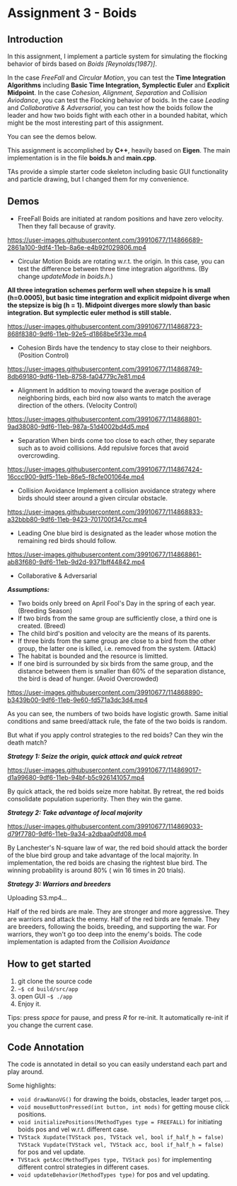 # Assignment 3 - Boids

## Introduction

In this assignment, I implement a particle system for simulating the flocking behavior of birds based on *Boids [Reynolds(1987)]*. 

In the case *FreeFall* and *Circular Motion*, you can test the **Time Integration Algorithms** including **Basic Time Integration, Symplectic Euler** and **Explicit Midpoint**. In the case *Cohesion, Alignment, Separation* and *Collision Aviodance*, you can test the Flocking behavior of boids. In the case *Leading* and *Collaborative & Adversarial*, you can test how the boids follow the leader and how two boids fight with each other in a bounded habitat, which might be the most interesting part of this assignment.

You can see the demos below.

This assignment is accomplished by **C++**, heavily based on **Eigen**. The main implementation is in the file **boids.h** and **main.cpp**.

TAs provide a simple starter code skeleton including basic GUI functionality and particle drawing, but I changed them for my convenience.

## Demos
* FreeFall
Boids are initiated at random positions and have zero velocity. Then they fall because of gravity.

https://user-images.githubusercontent.com/39910677/114866689-2861a100-9df4-11eb-8a6e-e4b92f029806.mp4

* Circular Motion
Boids are rotating w.r.t. the origin. In this case, you can test the difference between three time integration algorithms. (By change *updateMode* in *boids.h*.)

**All three integration schemes perform well when stepsize h is small (h=0.0005), but basic time integration and explicit midpoint diverge when the stepsize is big (h = 1). Midpoint diverges more slowly than basic integration. But symplectic euler method is still stable.**

https://user-images.githubusercontent.com/39910677/114868723-868f8380-9df6-11eb-92e5-d1868be5f33e.mp4

* Cohesion
Birds have the tendency to stay close to their neighbors. (Position Control)

https://user-images.githubusercontent.com/39910677/114868749-8db69180-9df6-11eb-8758-fa04779c7e81.mp4

* Alignment
In addition to moving toward the average position of neighboring birds, each bird now also wants to match the average direction of the others. (Velocity Control)

https://user-images.githubusercontent.com/39910677/114868801-9ad38080-9df6-11eb-987a-51d4002bd4d5.mp4

* Separation
When birds come too close to each other, they separate such as to avoid collisions. Add repulsive forces that avoid overcrowding.

https://user-images.githubusercontent.com/39910677/114867424-16ccc900-9df5-11eb-86e5-f8cfe001064e.mp4

* Collision Avoidance
Implement a collision avoidance strategy where birds should steer around a given circular obstacle.

https://user-images.githubusercontent.com/39910677/114868833-a32bbb80-9df6-11eb-9423-701700f347cc.mp4

* Leading
One blue bird is designated as the leader whose motion the remaining red birds should follow. 

https://user-images.githubusercontent.com/39910677/114868861-ab83f680-9df6-11eb-9d2d-9371bff44842.mp4

* Collaborative & Adversarial

 ***Assumptions:***

* Two boids only breed on April Fool's Day in the spring of each year. (Breeding Season)
* If two birds from the same group are sufficiently close, a third one is created. (Breed)
* The child bird's position and velocity are the means of its parents.
* If three birds from the same group are close to a bird from the other group, the latter one is killed, i.e. removed from the system. (Attack)
* The habitat is bounded and the resource is limitted.
* If one bird is surrounded by six birds from the same group, and the distance between them is smaller than 60% of the separation distance, the bird is dead of hunger. (Avoid Overcrowded)

https://user-images.githubusercontent.com/39910677/114868890-b3439b00-9df6-11eb-9e60-fd571a3dc3d4.mp4

As you can see, the numbers of two boids have logistic growth. Same initial conditions and same breed/attack rule, the fate of the two boids is random.

But what if you apply control strategies to the red boids? Can they win the death match?
 
 ***Strategy 1: Seize the origin, quick attack and quick retreat***
 
https://user-images.githubusercontent.com/39910677/114869017-d1a99680-9df6-11eb-94bf-b5c926141057.mp4

By quick attack, the red boids seize more habitat. By retreat, the red boids consolidate population superiority. Then they win the game.

 ***Strategy 2: Take advantage of local majority***
 
https://user-images.githubusercontent.com/39910677/114869033-d79f7780-9df6-11eb-9a34-a2dbaa0dfd08.mp4

By Lanchester's N-square law of war, the red boid should attack the border of the blue bird group and take advantage of the local majority. In implementation, the red boids are chasing the rightest blue bird. The winning probability is around 80% ( win 16 times in 20 trials).

***Strategy 3: Warriors and breeders***

Uploading S3.mp4…

Half of the red birds are male. They are stronger and more aggressive. They are warriors and attack the enemy. Half of the red birds are female. They are breeders, following the boids, breeding, and supporting the war. For warriors, they  won't go too deep into the enemy's boids. The code implementation is adapted from the *Collision Avoidance*
  
## How to get started

1. git clone the source code
2. ```~$ cd build/src/app```
3. open GUI ```~$ ./app```
4. Enjoy it. 

Tips: press *space* for pause, and press *R* for re-init. It automatically re-init if you change the current case.

## Code Annotation

The code is annotated in detail so you can easily understand each part and play around. 

Some highlights: 

* ```void drawNanoVG()```
 for drawing the boids, obstacles, leader target pos, ...
* ```void mouseButtonPressed(int button, int mods)```
for getting mouse click positions.
* ```void initializePositions(MethodTypes type = FREEFALL)```
for initiating boids pos and vel w.r.t. different case.
* ```TVStack Xupdate(TVStack pos, TVStack vel, bool if_half_h = false)```
```TVStack Vupdate(TVStack vel, TVStack acc, bool if_half_h = false)```
 for pos and vel update.
* ```TVStack getAcc(MethodTypes type, TVStack pos)```
for implementing different control strategies in different cases.
* ```void updateBehavior(MethodTypes type)```
for pos and vel updating.














